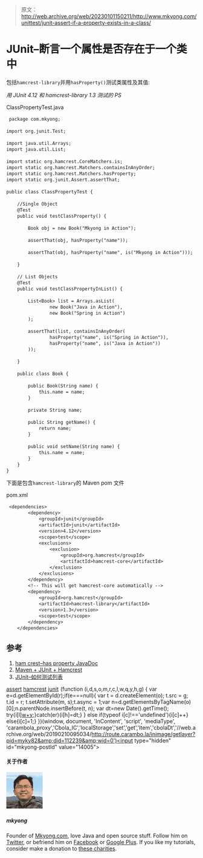 > 原文：<http://web.archive.org/web/20230101150211/http://www.mkyong.com/unittest/junit-assert-if-a-property-exists-in-a-class/>

# JUnit–断言一个属性是否存在于一个类中

包括`hamcrest-library`并用`hasProperty()`测试类属性及其值:

*用 JUnit 4.12 和 hamcrest-library 1.3 测试的 PS*

ClassPropertyTest.java

```
 package com.mkyong;

import org.junit.Test;

import java.util.Arrays;
import java.util.List;

import static org.hamcrest.CoreMatchers.is;
import static org.hamcrest.Matchers.containsInAnyOrder;
import static org.hamcrest.Matchers.hasProperty;
import static org.junit.Assert.assertThat;

public class ClassPropertyTest {

	//Single Object
    @Test
    public void testClassProperty() {

        Book obj = new Book("Mkyong in Action");

        assertThat(obj, hasProperty("name"));

        assertThat(obj, hasProperty("name", is("Mkyong in Action")));

    }

	// List Objects
    @Test
    public void testClassPropertyInList() {

        List<Book> list = Arrays.asList(
                new Book("Java in Action"), 
                new Book("Spring in Action")
        );

        assertThat(list, containsInAnyOrder(
                hasProperty("name", is("Spring in Action")),
                hasProperty("name", is("Java in Action"))
        ));

    }

    public class Book {

        public Book(String name) {
            this.name = name;
        }

        private String name;

        public String getName() {
            return name;
        }

        public void setName(String name) {
            this.name = name;
        }
    }
} 
```

下面是包含`hamcrest-library`的 Maven pom 文件

pom.xml

```
 <dependencies>
		<dependency>
			<groupId>junit</groupId>
			<artifactId>junit</artifactId>
			<version>4.12</version>
			<scope>test</scope>
			<exclusions>
				<exclusion>
					<groupId>org.hamcrest</groupId>
					<artifactId>hamcrest-core</artifactId>
				</exclusion>
			</exclusions>
		</dependency>
		<!-- This will get hamcrest-core automatically -->
		<dependency>
			<groupId>org.hamcrest</groupId>
			<artifactId>hamcrest-library</artifactId>
			<version>1.3</version>
			<scope>test</scope>
		</dependency>
	</dependencies> 
```

## 参考

1.  [ham crest–has property JavaDoc](http://web.archive.org/web/20190210095034/http://hamcrest.org/JavaHamcrest/javadoc/1.3/org/hamcrest/beans/HasProperty.html)
2.  [Maven + JUnit + Hamcrest](http://web.archive.org/web/20190210095034/https://www.mkyong.com/unittest/maven-and-junit-example/)
3.  [JUnit–如何测试列表](http://web.archive.org/web/20190210095034/http://www.mkyong.com/unittest/junit-how-to-test-a-list/)

[assert](http://web.archive.org/web/20190210095034/http://www.mkyong.com/tag/assert/) [hamcrest](http://web.archive.org/web/20190210095034/http://www.mkyong.com/tag/hamcrest/) [junit](http://web.archive.org/web/20190210095034/http://www.mkyong.com/tag/junit/)![](img/0f681791976b135e0f73de6ecebbb03e.png) (function (i,d,s,o,m,r,c,l,w,q,y,h,g) { var e=d.getElementById(r);if(e===null){ var t = d.createElement(o); t.src = g; t.id = r; t.setAttribute(m, s);t.async = 1;var n=d.getElementsByTagName(o)[0];n.parentNode.insertBefore(t, n); var dt=new Date().getTime(); try{i[l][w+y](h,i[l][q+y](h)+'&amp;'+dt);}catch(er){i[h]=dt;} } else if(typeof i[c]!=='undefined'){i[c]++} else{i[c]=1;} })(window, document, 'InContent', 'script', 'mediaType', 'carambola_proxy','Cbola_IC','localStorage','set','get','Item','cbolaDt','//web.archive.org/web/20190210095034/http://route.carambo.la/inimage/getlayer?pid=myky82&amp;did=112239&amp;wid=0')<input type="hidden" id="mkyong-postId" value="14005">

#### 关于作者

![author image](img/083a0672e6479b4a75f3c0374ecd31ee.png)

##### mkyong

Founder of [Mkyong.com](http://web.archive.org/web/20190210095034/http://mkyong.com/), love Java and open source stuff. Follow him on [Twitter](http://web.archive.org/web/20190210095034/https://twitter.com/mkyong), or befriend him on [Facebook](http://web.archive.org/web/20190210095034/http://www.facebook.com/java.tutorial) or [Google Plus](http://web.archive.org/web/20190210095034/https://plus.google.com/110948163568945735692?rel=author). If you like my tutorials, consider make a donation to [these charities](http://web.archive.org/web/20190210095034/http://www.mkyong.com/blog/donate-to-charity/).